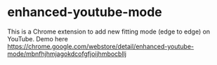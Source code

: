 # enhanced-youtube-mode
This is a Chrome extension to add new fitting mode (edge to edge) on YouTube.
Demo here https://chrome.google.com/webstore/detail/enhanced-youtube-mode/mbnfhjhmjagokdcofgfjoijhmbocbllj
